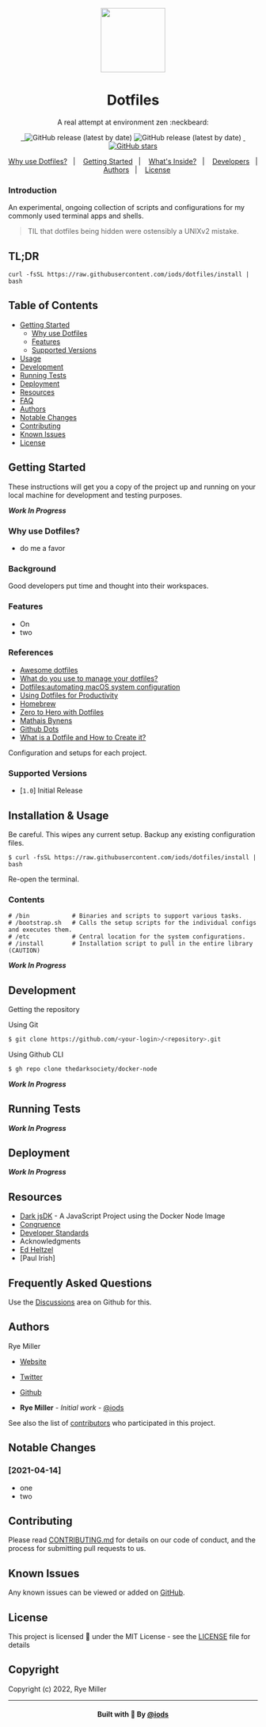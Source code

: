 <!-- TITLE -->
<p align="center"><img src="https://avatars.githubusercontent.com/u/75049740?s=200&v=4" height="130"  alt=""/></p>
<h1 align="center">Dotfiles</h1>
<p align="center">A real attempt at environment zen :neckbeard:</p>
<!-- END: TITLE -->

<!-- BADGES -->
<p align="center">
  <!-- license -->
  <a href="./LICENSE" alt="license: GNU">
    <img src="https://img.shields.io/github/license/iods/dotfiles"  alt=""/>
  </a>
  <!-- maintained-->
  <a href="https://github.com/iods/dotfiles/graphs/commit-activity" alt="Maintenance">
    <img src="https://img.shields.io/maintenance/yes/2016"  alt=""/>
  </a>
  <!-- version -->
  <img alt="GitHub release (latest by date)" src="https://img.shields.io/github/v/tag/iods/dotfiles?style=flat-square&color=026AA7">
  <!-- pull requests -->
  <img alt="GitHub release (latest by date)" src="https://img.shields.io/github/issues-pr/iods/dotfiles?style=flat-square&color=1EAE72">
  <!-- github issues -->
  <a href ="https://github.com/iods/dotfiles/issues">
    <img src="https://img.shields.io/github/issues-raw/iods/dotfiles.svg?maxAge=25000&style=flat-square"  alt=""/>
  </a>
  <!-- developer github -->
  <a href ="https://github.com/iods">
    <img src="https://img.shields.io/badge/GitHub-iods-181717.svg?style=flat-square&logo=github"  alt=""/>
  </a>
  <!-- github stars --> 
  <a href="https://github.com/iods/dotfiles/stargazers">
    <img alt="GitHub stars" src="https://img.shields.io/github/stars/iods/stargazers?style=social">
  </a>
</p>
<!-- END: BADGES -->

<!-- SUMMARY -->
<p align="center">
  <a href="#why-use-dotfiles">Why use Dotfiles?</a>&nbsp;&nbsp;&nbsp;|&nbsp;&nbsp;&nbsp;
  <a href="#getting-started">Getting Started</a>&nbsp;&nbsp;&nbsp;|&nbsp;&nbsp;&nbsp;
  <a href="#usage">What's Inside?</a>&nbsp;&nbsp;&nbsp;|&nbsp;&nbsp;&nbsp;
  <a href="#development">Developers</a>&nbsp;&nbsp;&nbsp;|&nbsp;&nbsp;&nbsp;
  <a href="#authors">Authors</a>&nbsp;&nbsp;&nbsp;|&nbsp;&nbsp;&nbsp;
  <a href="#license">License</a>
</p>
<!-- END: SUMMARY -->



### Introduction

An experimental, ongoing collection of scripts and configurations for my commonly used terminal apps and shells.

> TIL that dotfiles being hidden were ostensibly a UNIXv2 mistake.


TL;DR
-----

```shell
curl -fsSL https://raw.githubusercontent.com/iods/dotfiles/install | bash
```


Table of Contents
-----------------

- [Getting Started](#getting-started)
  - [Why use Dotfiles](#why-use-dotfiles)
  - [Features](#features)
  - [Supported Versions](#supported-versions)
- [Usage](#usage)
- [Development](#wrench-development)
- [Running Tests](#running-tests)
- [Deployment](#deployment)
- [Resources](#resources)
- [FAQ](#frequently-asked-questions)
- [Authors](#authors)
- [Notable Changes](#notable-changes)
- [Contributing](#contributing)
- [Known Issues](#issues)
- [License](#license)


Getting Started
---------------

These instructions will get you a copy of the project up and running on your local machine for development and 
testing purposes.

***Work In Progress***


### Why use Dotfiles?

* do me a favor


### Background

Good developers put time and thought into their workspaces.


### Features

* On
* two


### References
 * [Awesome dotfiles](https://project-awesome.org/webpro/awesome-dotfiles)
 * [What do you use to manage your dotfiles?](https://news.ycombinator.com/item?id=11070797)
 * [Dotfiles:automating macOS system configuration](https://kalis.me/dotfiles-automating-macos-system-configuration/)
 * [Using Dotfiles for Productivity](https://www.twilio.com/blog/using-dotfiles-productivity-bootstrap-systems)
 * [Homebrew](https://speakerdeck.com/anahkiasen/a-storm-homebrewin)
 * [Zero to Hero with Dotfiles](https://code.tutsplus.com/tutorials/setting-up-a-mac-dev-machine-from-zero-to-hero-with-dotfiles--net-35449)
 * [Mathais Bynens](https://github.com/mathiasbynens/dotfiles)
 * [Github Dots](https://dotfiles.github.io/)
 * [What is a Dotfile and How to Create it?](https://www.freecodecamp.org/news/dotfiles-what-is-a-dot-file-and-how-to-create-it-in-mac-and-linux)

Configuration and setups for each project.

### Supported Versions

* [`1.0`] Initial Release


Installation & Usage
--------------------

Be careful. This wipes any current setup. Backup any existing configuration files.

```shell
$ curl -fsSL https://raw.githubusercontent.com/iods/dotfiles/install | bash
```
Re-open the terminal.

### Contents

```shell
# /bin            # Binaries and scripts to support various tasks.
# /bootstrap.sh   # Calls the setup scripts for the individual configs and executes them.
# /etc            # Central location for the system configurations.
# /install        # Installation script to pull in the entire library (CAUTION)
```

***Work In Progress***


Development
-----------

Getting the repository

Using Git
```bash
$ git clone https://github.com/<your-login>/<repository>.git
```
Using Github CLI
```bash
$ gh repo clone thedarksociety/docker-node
```

***Work In Progress***

Running Tests
-------------

***Work In Progress***


Deployment
----------

***Work In Progress***


Resources
---------

* [Dark jsDK](https://github.com/iods/js-dark) - A JavaScript Project using the Docker Node Image
* [Congruence](https://github.com/thedarksociety/congruence-standards)
* [Developer Standards](https://github.com/GalvanizeOpenSource/developer-standards)
* Acknowledgments
* [Ed Heltzel](https://github.com/edheltzel)
* [Paul Irish]


  

Frequently Asked Questions
--------------------------

Use the [Discussions]() area on Github for this.


Authors
-------

Rye Miller
 * [Website](http://ryemiller.io)
 * [Twitter](https://twitter.com/ryemiller)
 * [Github](https://github.com/iods)

* **Rye Miller** - *Initial work* - [@iods](https://github.com/iods)

See also the list of [contributors](https://github.com/thedarksociety/docker-node/contributors) who participated in this project.


Notable Changes
---------------


### [2021-04-14]
 * one
 * two


Contributing
------------

Please read [CONTRIBUTING.md](CONTRIBUTING.md) for details on our code of conduct, and the process for submitting pull requests to us.


Known Issues
------------

Any known issues can be viewed or added on [GitHub](https://github.com/thedarksociety/docker-node/issues).


License
-------

This project is licensed :memo: under the MIT License - see the [LICENSE](LICENSE) file for details


Copyright
---------

Copyright (c) 2022, Rye Miller


---


<h4 align="center">
  Built with 💙 By <a href="https://github.com/iods">@iods</a>
</h4>

